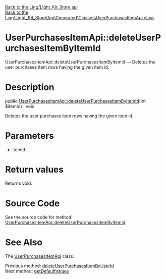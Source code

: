 [Back to the Ling/Light_Kit_Store api](https://github.com/lingtalfi/Light_Kit_Store/blob/master/doc/api/Ling/Light_Kit_Store.md)<br>
[Back to the Ling\Light_Kit_Store\Api\Generated\Classes\UserPurchasesItemApi class](https://github.com/lingtalfi/Light_Kit_Store/blob/master/doc/api/Ling/Light_Kit_Store/Api/Generated/Classes/UserPurchasesItemApi.md)


UserPurchasesItemApi::deleteUserPurchasesItemByItemId
================



UserPurchasesItemApi::deleteUserPurchasesItemByItemId — Deletes the user purchases item rows having the given item id.




Description
================


public [UserPurchasesItemApi::deleteUserPurchasesItemByItemId](https://github.com/lingtalfi/Light_Kit_Store/blob/master/doc/api/Ling/Light_Kit_Store/Api/Generated/Classes/UserPurchasesItemApi/deleteUserPurchasesItemByItemId.md)(int $itemId) : void




Deletes the user purchases item rows having the given item id.




Parameters
================


- itemId

    


Return values
================

Returns void.








Source Code
===========
See the source code for method [UserPurchasesItemApi::deleteUserPurchasesItemByItemId](https://github.com/lingtalfi/Light_Kit_Store/blob/master/Api/Generated/Classes/UserPurchasesItemApi.php#L397-L402)


See Also
================

The [UserPurchasesItemApi](https://github.com/lingtalfi/Light_Kit_Store/blob/master/doc/api/Ling/Light_Kit_Store/Api/Generated/Classes/UserPurchasesItemApi.md) class.

Previous method: [deleteUserPurchasesItemByUserId](https://github.com/lingtalfi/Light_Kit_Store/blob/master/doc/api/Ling/Light_Kit_Store/Api/Generated/Classes/UserPurchasesItemApi/deleteUserPurchasesItemByUserId.md)<br>Next method: [getDefaultValues](https://github.com/lingtalfi/Light_Kit_Store/blob/master/doc/api/Ling/Light_Kit_Store/Api/Generated/Classes/UserPurchasesItemApi/getDefaultValues.md)<br>

